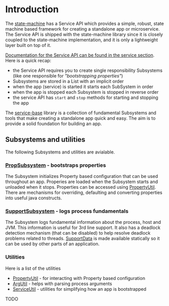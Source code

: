 # Introduction

The [state-machine](https://github.com/paulmackinlay/state-machine) has a Service API which provides
a simple, robust, state machine based framework for creating a standalone app or microservice. The
Service API is shipped with the state-machine library since it is closely coupled to the
state-machine implementation, and it is only a lightweight layer built on top of it.

[Documentation for the Service API can be found in the service section](https://github.com/paulmackinlay/state-machine/tree/main/docs).
Here is a quick recap:

- the Service API requires you to create single responsibility Subsystems (like one responsible for
  _"bootstrapping properties"_)
- Subsystems are stored in a List with an implicit order
- when the app (service) is started it starts each SubSystem in order
- when the app is stopped each Subsystem is stopped in reverse order
- the service API has `start` and `stop` methods for starting and stopping the app

The [service-base](https://github.com/paulmackinlay/service-base) library is a collection of
fundamental Subsystems and tools that make creating a standalone app quick and easy. The aim is to
provide a solid foundation for building an app.

## Subsystems and utilities

The following Subsystems and utilities are avialable.

### [PropSubsystem](../src/main/java/com/webotech/service/PropSubsystem.java) - bootstraps properties

The Subsystem initializes Property based configuration that can be used throughout an app. Properies
are loaded when the Subsystem starts and unloaded when it stops. Properties can be accessed
using [PropertyUtil](../src/main/java/com/webotech/util/PropertyUtil.java). There are mechanisms for
overriding, defaulting and converting properties into useful java constructs.

### [SupportSubsystem](../src/main/java/com/webotech/service/SupportSubsystem.java) - logs process fundamentals

The Subsystem logs fundamental information about the process, host and JVM. This information is
useful for 3rd line support. It also has a deadlock detection mechanism (that can be disabled) to
help resolve deadlock problems related to
threads. [SupportData](../src/main/java/com/webotech/service/data/SupportData.java) is made
available statically so it can be used by other parts of an application.

### Utilities

Here is a list of the utilities

- [PropertyUtil](../src/main/java/com/webotech/util/PropertyUtil.java) - for interacting with
  Property based configuration
- [ArgUtil](../src/main/java/com/webotech/util/ArgUtil.java) - helps with parsing process arguments
- [ServiceUtil](../src/main/java/com/webotech/util/ServiceUtil.java) - utilities for simplifying how
  an app is bootstrapped

TODO